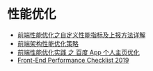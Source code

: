 # 性能优化

- [前端性能优化之自定义性能指标及上报方法详解](https://juejin.im/post/5e1d25925188254dc132f3d6)
- [前端架构性能优化策略](https://mp.weixin.qq.com/s/ZheMIbFvKAUlHFWTxaMpag)
- [前端性能优化实践 之 百度 App 个人主页优化](https://mp.weixin.qq.com/s/ug-jBYp_3UUAMITMElq2zQ)
- [Front-End Performance Checklist 2019](https://www.smashingmagazine.com/2019/01/front-end-performance-checklist-2019-pdf-pages/#top)
